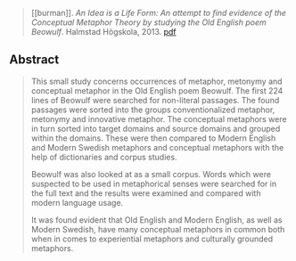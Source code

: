 > [[burman]]. *An Idea is a Life Form: An attempt to find evidence of the Conceptual Metaphor Theory by studying the Old English poem Beowulf*. Halmstad Högskola, 2013. [pdf](a/a-burman2013.pdf)

## Abstract
> This small study concerns occurrences of metaphor, metonymy and conceptual metaphor in the Old English poem Beowulf. The first 224 lines of Beowulf were searched for non-literal passages. The found passages were sorted into the groups conventionalized metaphor, metonymy and innovative metaphor. The conceptual metaphors were in turn sorted into target domains and source domains and grouped within the domains. These were then compared to Modern English and Modern Swedish metaphors and conceptual metaphors with the help of dictionaries and corpus studies.
> 
> Beowulf was also looked at as a small corpus. Words which were suspected to be used in metaphorical senses were searched for in the full text and the results were examined and compared with modern language usage.
> 
> It was found evident that Old English and Modern English, as well as Modern Swedish, have many conceptual metaphors in common both when in comes to experiential metaphors and culturally grounded metaphors.
